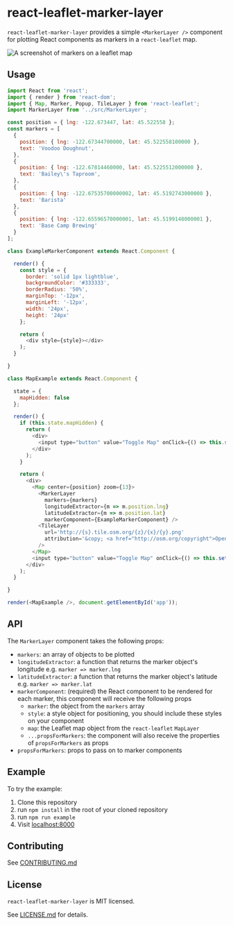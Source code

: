 # react-leaflet-marker-layer

`react-leaflet-marker-layer` provides a simple `<MarkerLayer />` component for plotting React components as markers in a `react-leaflet` map.

![A screenshot of markers on a leaflet map](../master/screenshot.jpg?raw=true)

## Usage

```js
import React from 'react';
import { render } from 'react-dom';
import { Map, Marker, Popup, TileLayer } from 'react-leaflet';
import MarkerLayer from '../src/MarkerLayer';

const position = { lng: -122.673447, lat: 45.522558 };
const markers = [
  {
    position: { lng: -122.67344700000, lat: 45.522558100000 },
    text: 'Voodoo Doughnut',
  },
  {
    position: { lng: -122.67814460000, lat: 45.5225512000000 },
    text: 'Bailey\'s Taproom',
  },
  {
    position: { lng: -122.67535700000002, lat: 45.5192743000000 },
    text: 'Barista'
  },
  {
    position: { lng: -122.65596570000001, lat: 45.5199148000001 },
    text: 'Base Camp Brewing'
  }
];

class ExampleMarkerComponent extends React.Component {

  render() {
    const style = {
      border: 'solid 1px lightblue',
      backgroundColor: '#333333',
      borderRadius: '50%',
      marginTop: '-12px',
      marginLeft: '-12px',
      width: '24px',
      height: '24px'
    };

    return (
      <div style={style}></div>
    );
  }

}

class MapExample extends React.Component {

  state = {
    mapHidden: false
  };

  render() {
    if (this.state.mapHidden) {
      return (
        <div>
          <input type="button" value="Toggle Map" onClick={() => this.setState({ mapHidden: !this.state.mapHidden })} />
        </div>
      );
    }

    return (
      <div>
        <Map center={position} zoom={13}>
          <MarkerLayer
            markers={markers}
            longitudeExtractor={m => m.position.lng}
            latitudeExtractor={m => m.position.lat}
            markerComponent={ExampleMarkerComponent} />
          <TileLayer
            url='http://{s}.tile.osm.org/{z}/{x}/{y}.png'
            attribution='&copy; <a href="http://osm.org/copyright">OpenStreetMap</a> contributors'
          />
        </Map>
        <input type="button" value="Toggle Map" onClick={() => this.setState({ mapHidden: !this.state.mapHidden })} />
      </div>
    );
  }

}

render(<MapExample />, document.getElementById('app'));
```

## API

The `MarkerLayer` component takes the following props:

- `markers`: an array of objects to be plotted
- `longitudeExtractor`: a function that returns the marker object's longitude e.g. `marker => marker.lng`
- `latitudeExtractor`: a function that returns the marker object's latitude e.g. `marker => marker.lat`
- `markerComponent`: (required) the React component to be rendered for each marker, this component will receive the following props
  - `marker`: the object from the `markers` array
  - `style`: a style object for positioning, you should include these styles on your component
  - `map`: the Leaflet map object from the `react-leaflet` `MapLayer`
  - `...propsForMarkers`: the component will also receive the properties of `propsForMarkers` as props
- `propsForMarkers`: props to pass on to marker components

## Example

To try the example:

1. Clone this repository
2. run `npm install` in the root of your cloned repository
3. run `npm run example`
4. Visit [localhost:8000](http://localhost:8000)

## Contributing

See [CONTRIBUTING.md](https://www.github.com/OpenGov/react-leaflet-marker-layer/blob/master/CONTRIBUTING.md)

## License

`react-leaflet-marker-layer` is MIT licensed.

See [LICENSE.md](https://www.github.com/OpenGov/react-leaflet-marker-layer/blob/master/LICENSE.md) for details.
